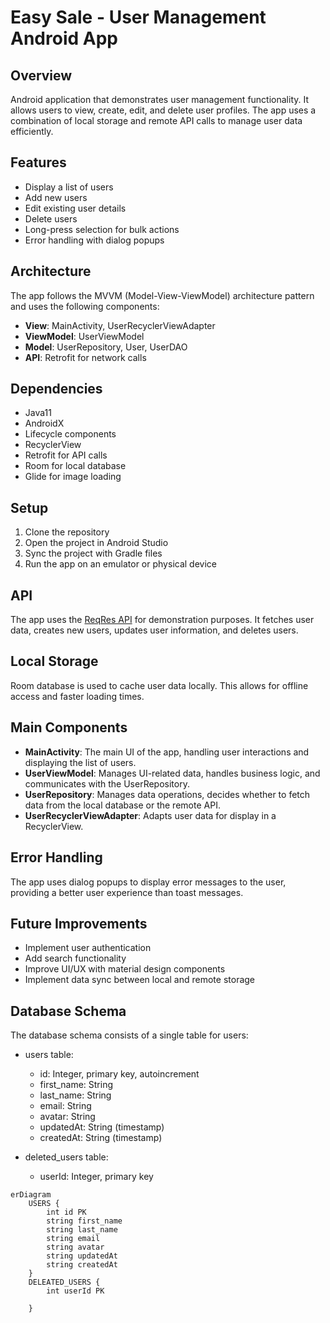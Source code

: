 # Easy Sale - User Management Android App

## Overview

Android application that demonstrates user management functionality. It allows users to view, create, edit, and delete user profiles. The app uses a combination of local storage and remote API calls to manage user data efficiently.

## Features

- Display a list of users
- Add new users
- Edit existing user details
- Delete users
- Long-press selection for bulk actions
- Error handling with dialog popups

## Architecture

The app follows the MVVM (Model-View-ViewModel) architecture pattern and uses the following components:

- **View**: MainActivity, UserRecyclerViewAdapter
- **ViewModel**: UserViewModel
- **Model**: UserRepository, User, UserDAO
- **API**: Retrofit for network calls

## Dependencies
- Java11
- AndroidX
- Lifecycle components
- RecyclerView
- Retrofit for API calls
- Room for local database
- Glide for image loading

## Setup

1. Clone the repository
2. Open the project in Android Studio
3. Sync the project with Gradle files
4. Run the app on an emulator or physical device

## API

The app uses the [ReqRes API](https://reqres.in/) for demonstration purposes. It fetches user data, creates new users, updates user information, and deletes users.

## Local Storage

Room database is used to cache user data locally. This allows for offline access and faster loading times.

## Main Components

- **MainActivity**: The main UI of the app, handling user interactions and displaying the list of users.
- **UserViewModel**: Manages UI-related data, handles business logic, and communicates with the UserRepository.
- **UserRepository**: Manages data operations, decides whether to fetch data from the local database or the remote API.
- **UserRecyclerViewAdapter**: Adapts user data for display in a RecyclerView.

## Error Handling

The app uses dialog popups to display error messages to the user, providing a better user experience than toast messages.

## Future Improvements

- Implement user authentication
- Add search functionality
- Improve UI/UX with material design components
- Implement data sync between local and remote storage



## Database Schema

The database schema consists of a single table for users:

* users table:
  * id: Integer, primary key, autoincrement
  * first_name: String
  * last_name: String
  * email: String
  * avatar: String
  * updatedAt: String (timestamp)
  * createdAt: String (timestamp)
    
* deleted_users table:
  * userId: Integer, primary key

```mermaid
erDiagram
    USERS {
        int id PK
        string first_name
        string last_name
        string email
        string avatar
        string updatedAt
        string createdAt
    }
    DELEATED_USERS {
        int userId PK
     
    }
```
